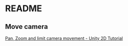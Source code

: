 # README

## Move camera

[Pan, Zoom and limit camera movement - Unity 2D Tutorial](https://www.youtube.com/watch?v=R6scxu1BHhs)